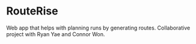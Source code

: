 # RouteRise
 Web app that helps with planning runs by generating routes. Collaborative project with Ryan Yae and Connor Won. 
